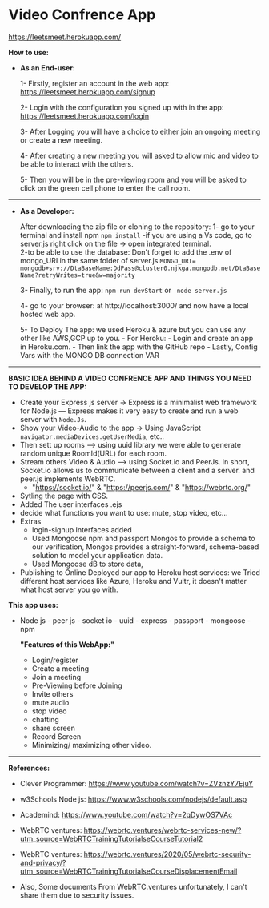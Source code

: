 # Video Confrence App 
https://leetsmeet.herokuapp.com/ 

**How to use:**

* **As an End-user:**

     1- Firstly, register an account in the web app: https://leetsmeet.herokuapp.com/signup

     2- Login with the configuration you signed up with in the app: https://leetsmeet.herokuapp.com/login

     3- After Logging you will have a choice to either join an ongoing meeting or create a new meeting.

     4- After creating a new meeting you will asked to allow mic and video to be able to interact with the others. 

     5- Then you will be in the pre-viewing room and you will be asked to click on the green cell phone to enter the call room.
     
------------------------------------------------------------------------------------------------------------------------------------------------------------------------------
 
* **As a Developer:**

    After downloading the zip file or cloning to the repository: 
    1- go to your terminal and  install npm `npm install` 
        -if you are using a Vs code, go to server.js right click on the file -> open integrated terminal.  
    2-to be able to use the database: Don't forget to add the .env  of mongo_URI in the same folder of server.js
    `MONGO_URI= mongodb+srv://DtaBaseName:DdPass@cluster0.njkga.mongodb.net/DtaBaseName?retryWrites=true&w=majority` 

    3- Finally, to run the app: 
    `npm run devStart` or ` node server.js`

    4- go to your browser: at http://localhost:3000/ and now have a local hosted web app.
     
    5- To Deploy The app: we used Heroku & azure but you can use any other like AWS,GCP up to you.
          - For Heroku:
               - Login and create an app in Heroku.com.
               - Then link the app with the GitHub repo
               - Lastly, Config Vars with the MONGO DB connection VAR
-------------------------------------------------------------------------------------------------------------------------------------------------------------------------------
**BASIC IDEA BEHIND A VIDEO CONFRENCE APP AND THINGS YOU NEED TO DEVELOP THE APP:**

- Create your Express js server ->  Express is a minimalist web framework for Node.js — Express makes it very easy to create and run a web server with `Node.Js`.
- Show your Video-Audio to the app -> Using JavaScript `navigator.mediaDevices.getUserMedia`, etc.. 
- Then sett up rooms --> using uuid library we were able to generate random unique RoomId(URL) for each room.
- Stream others Video & Audio -->  using Socket.io and PeerJs. In short, Socket.io allows us to communicate between a client and a server. and peer.js implements WebRTC. 
    - "https://socket.io/" & "https://peerjs.com/" & "https://webrtc.org/" 
- Sytling the page with CSS. 
- Added The user interfaces .ejs 
- decide what functions you want to use: mute, stop video, etc... 
- Extras
     - login-signup Interfaces added 
     - Used Mongoose npm and passport Mongos to provide a schema to our verification, Mongos provides a straight-forward, schema-based solution to model your application data.
     - Used Mongoose dB to store data, 
- Publishing to Online Deployed our app to Heroku host services: we Tried different host services like Azure, Heroku and Vultr, it doesn't matter what host server you go with.  


**This app uses:**
- Node js - peer js - socket io - uuid - express - passport - mongoose - npm 

     
    **"Features of this WebApp:"**
     - Login/register
     - Create a meeting
     - Join a meeting
     - Pre-Viewing before Joining
     - Invite others
     - mute audio
     - stop video
     - chatting
     - share screen
     - Record Screen
     - Minimizing/ maximizing other video.     
     
-------------------------------------------------------------------------------------------------------------------------------------------------------------------------------
**References:**

- Clever Programmer: https://www.youtube.com/watch?v=ZVznzY7EjuY

- w3Schools Node js: https://www.w3schools.com/nodejs/default.asp

- Academind: https://www.youtube.com/watch?v=2qDywOS7VAc 

- WebRTC ventures: https://webrtc.ventures/webrtc-services-new/?utm_source=WebRTCTrainingTutorialseCourseTutorial2

- WebRTC ventures: https://webrtc.ventures/2020/05/webrtc-security-and-privacy/?utm_source=WebRTCTrainingTutorialseCourseDisplacementEmail

- Also, Some documents From WebRTC.ventures unfortunately, I can't share them due to security issues.



